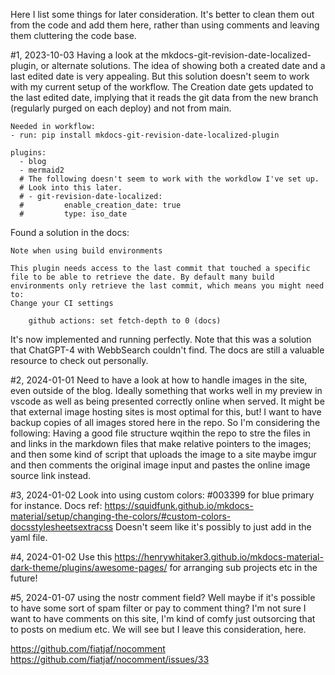 Here I list some things for later consideration. It's better to clean them out from the code and add them here, rather than using comments and leaving them cluttering the code base.

#1, 2023-10-03
Having a look at the mkdocs-git-revision-date-localized-plugin, or alternate solutions. The idea of showing both a created date and a last edited date is very appealing. But this solution doesn't seem to work with my current setup of the workflow. The Creation date gets updated to the last edited date, implying that it reads the git data from the new branch (regularly purged on each deploy) and not from main.
```
Needed in workflow:
- run: pip install mkdocs-git-revision-date-localized-plugin

plugins:
  - blog
  - mermaid2
  # The following doesn't seem to work with the workdlow I've set up.
  # Look into this later.
  # - git-revision-date-localized:
  #         enable_creation_date: true
  #         type: iso_date
```

Found a solution in the docs:
```
Note when using build environments

This plugin needs access to the last commit that touched a specific file to be able to retrieve the date. By default many build environments only retrieve the last commit, which means you might need to:
Change your CI settings

    github actions: set fetch-depth to 0 (docs)
```
It's now implemented and running perfectly. Note that this was a solution that ChatGPT-4 with WebbSearch couldn't find. The docs are still a valuable resource to check out personally.

#2, 2024-01-01
Need to have a look at how to handle images in the site, even outside of the blog. Ideally something that works well in my preview in vscode as well as being presented correctly online when served. It might be that external image hosting sites is most optimal for this, but! I want to have backup copies of all images stored here in the repo. So I'm considering the following: Having a good file structure wqithin the repo to stre the files in and links in the markdown files that make relative pointers to the images; and then some kind of script that uploads the image to a site maybe imgur and then comments the original image input and pastes the online image source link instead.

#3, 2024-01-02
Look into using custom colors: #003399 for blue primary for instance. Docs ref: https://squidfunk.github.io/mkdocs-material/setup/changing-the-colors/#custom-colors-docsstylesheetsextracss Doesn't seem like it's possibly to just add in the yaml file.

#4, 2024-01-02
Use this https://henrywhitaker3.github.io/mkdocs-material-dark-theme/plugins/awesome-pages/ for arranging sub projects etc in the future!

#5, 2024-01-07
using the nostr comment field? Well maybe if it's possible to have some sort of spam filter or pay to comment thing? I'm not sure I want to have comments on this site, I'm kind of comfy just outsorcing that to posts on medium etc. We will see but I leave this consideration, here.
<script src="https://nocomment.fiatjaf.com/embed.js" id="nocomment"></script>
https://github.com/fiatjaf/nocomment
https://github.com/fiatjaf/nocomment/issues/33